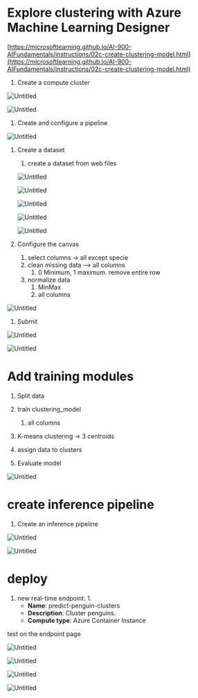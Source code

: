 # Explore clustering with Azure Machine Learning Designer

[https://microsoftlearning.github.io/AI-900-AIFundamentals/instructions/02c-create-clustering-model.html](https://microsoftlearning.github.io/AI-900-AIFundamentals/instructions/02c-create-clustering-model.html)

1. Create a compute cluster

![Untitled](clustering_images/Untitled.png)

![Untitled](clustering_images/Untitled%201.png)

1. Create and configure a pipeline 

![Untitled](clustering_images/Untitled%202.png)

1. Create a dataset 
    1. create a dataset from web files 
    
    ![Untitled](clustering_images/Untitled%203.png)
    
    ![Untitled](clustering_images/Untitled%204.png)
    
    ![Untitled](clustering_images/Untitled%205.png)
    
    ![Untitled](clustering_images/Untitled%206.png)
    
    ![Untitled](clustering_images/Untitled%207.png)
    
2. Configure the canvas
    1. select columns → all except specie
    2. clean missing data —> all columns 
        1. 0 Minimum, 1 maximum. remove entire row 
    3. normalize data 
        1. MinMax
        2. all columns 

![Untitled](clustering_images/Untitled%208.png)

1. Submit

![Untitled](clustering_images/Untitled%209.png)

![Untitled](clustering_images/Untitled%2010.png)

# Add training modules

1. Split data
    
    
2. train clustering_model 
    1. all columns
3. K-means clustering → 3 centroids
4. assign data to clusters
5. Evaluate model

![Untitled](clustering_images/Untitled%2011.png)

# create inference pipeline

1. Create an inference pipeline 

![Untitled](clustering_images/Untitled%2012.png)

![Untitled](clustering_images/Untitled%2013.png)

# deploy

1. new real-time endpoint:
    1. 
    - **Name**: predict-penguin-clusters
    - **Description**: Cluster penguins.
    - **Compute type**: Azure Container Instance

test on the endpoint page

![Untitled](clustering_images/Untitled%2014.png)

![Untitled](clustering_images/Untitled%2015.png)

![Untitled](clustering_images/Untitled%2016.png)

![Untitled](clustering_images/Untitled%2017.png)